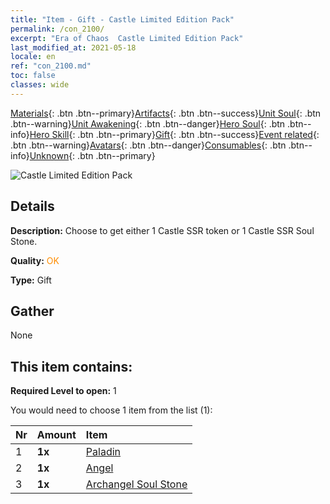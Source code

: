```yaml
---
title: "Item - Gift - Castle Limited Edition Pack"
permalink: /con_2100/
excerpt: "Era of Chaos  Castle Limited Edition Pack"
last_modified_at: 2021-05-18
locale: en
ref: "con_2100.md"
toc: false
classes: wide
---
```

 [Materials](/Items/){: .btn .btn--primary}[Artifacts](/Items/Artifacts/){: .btn .btn--success}[Unit Soul](/Items/UnitSoul/){: .btn .btn--warning}[Unit Awakening](/Items/UnitAwakening/){: .btn .btn--danger}[Hero Soul](/Items/HeroSoul/){: .btn .btn--info}[Hero Skill](/Items/HeroSkill/){: .btn .btn--primary}[Gift](/Items/Gift/){: .btn .btn--success}[Event related](/Items/Events/){: .btn .btn--warning}[Avatars](/Items/Avatars/){: .btn .btn--danger}[Consumables](/Items/Consumables/){: .btn .btn--info}[Unknown](/Items/Unknown/){: .btn .btn--primary}

 ![Castle Limited Edition Pack](/images/t/i_994001.png)

## Details
 **Description:** Choose to get either 1 Castle SSR token or 1 Castle SSR Soul Stone.

 **Quality:** <span style="color: #FF8C00">OK</span>

 **Type:** Gift

## Gather

  None

## This item contains:

 **Required Level to open:** 1

 You would need to choose 1 item from the list (1):

  | Nr | Amount |     Item    |
  |:---|:-------|:------------|
  | 1 |  **1x** | [Paladin](/Items/unt_197/) |  | 
  | 2 |  **1x** | [Angel](/Items/unt_196/) |  | 
  | 3 |  **1x** | [Archangel Soul Stone](/Items/unt_288/) |  | 
